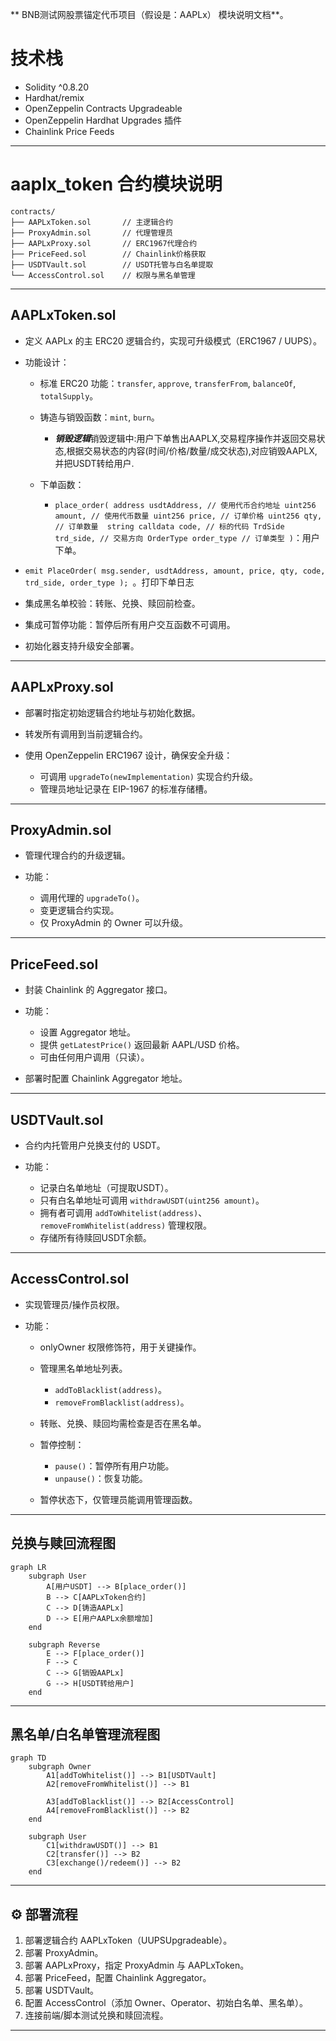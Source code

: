 ** BNB测试网股票锚定代币项目（假设是：AAPLx） 模块说明文档**。


# 技术栈
  * Solidity ^0.8.20
  * Hardhat/remix
  * OpenZeppelin Contracts Upgradeable
  * OpenZeppelin Hardhat Upgrades 插件
  * Chainlink Price Feeds
---

# aaplx_token 合约模块说明

```
contracts/
├── AAPLxToken.sol       // 主逻辑合约
├── ProxyAdmin.sol       // 代理管理员
├── AAPLxProxy.sol       // ERC1967代理合约
├── PriceFeed.sol        // Chainlink价格获取
├── USDTVault.sol        // USDT托管与白名单提取
└── AccessControl.sol    // 权限与黑名单管理
```

---

## AAPLxToken.sol

* 定义 AAPLx 的主 ERC20 逻辑合约，实现可升级模式（ERC1967 / UUPS）。
* 功能设计：

  * 标准 ERC20 功能：`transfer`, `approve`, `transferFrom`, `balanceOf`, `totalSupply`。
  * 铸造与销毁函数：`mint`, `burn`。
    * ***销毁逻辑***销毁逻辑中:用户下单售出AAPLX,交易程序操作并返回交易状态,根据交易状态的内容(时间/价格/数量/成交状态),对应销毁AAPLX,并把USDT转给用户.
  * 下单函数：

    * `place_order(
        address usdtAddress, // 使用代币合约地址
        uint256 amount, // 使用代币数量
        uint256 price, // 订单价格
        uint256 qty, // 订单数量 
        string calldata code, // 标的代码
        TrdSide trd_side, // 交易方向
        OrderType order_type // 订单类型
    )`：用户下单。

   
 *  `emit PlaceOrder(
            msg.sender,
            usdtAddress,
            amount,
            price,
            qty,
            code,
            trd_side,
            order_type
        );
`。打印下单日志
  * 集成黑名单校验：转账、兑换、赎回前检查。
  * 集成可暂停功能：暂停后所有用户交互函数不可调用。
  * 初始化器支持升级安全部署。

---

## AAPLxProxy.sol

* 部署时指定初始逻辑合约地址与初始化数据。
* 转发所有调用到当前逻辑合约。
* 使用 OpenZeppelin ERC1967 设计，确保安全升级：

  * 可调用 `upgradeTo(newImplementation)` 实现合约升级。
  * 管理员地址记录在 EIP-1967 的标准存储槽。

---

## ProxyAdmin.sol

* 管理代理合约的升级逻辑。
* 功能：

  * 调用代理的 `upgradeTo()`。
  * 变更逻辑合约实现。
  * 仅 ProxyAdmin 的 Owner 可以升级。

---

## PriceFeed.sol

* 封装 Chainlink 的 Aggregator 接口。
* 功能：

  * 设置 Aggregator 地址。
  * 提供 `getLatestPrice()` 返回最新 AAPL/USD 价格。
  * 可由任何用户调用（只读）。
* 部署时配置 Chainlink Aggregator 地址。

---

## USDTVault.sol

* 合约内托管用户兑换支付的 USDT。
* 功能：

  * 记录白名单地址（可提取USDT）。
  * 只有白名单地址可调用 `withdrawUSDT(uint256 amount)`。
  * 拥有者可调用 `addToWhitelist(address)`、`removeFromWhitelist(address)` 管理权限。
  * 存储所有待赎回USDT余额。

---

## AccessControl.sol

* 实现管理员/操作员权限。
* 功能：

  * onlyOwner 权限修饰符，用于关键操作。
  * 管理黑名单地址列表。

    * `addToBlacklist(address)`。
    * `removeFromBlacklist(address)`。
  * 转账、兑换、赎回均需检查是否在黑名单。
  * 暂停控制：

    * `pause()`：暂停所有用户功能。
    * `unpause()`：恢复功能。
  * 暂停状态下，仅管理员能调用管理函数。

---

## 兑换与赎回流程图

```mermaid
graph LR
    subgraph User
        A[用户USDT] --> B[place_order()]
        B --> C[AAPLxToken合约]
        C --> D[铸造AAPLx]
        D --> E[用户AAPLx余额增加]
    end

    subgraph Reverse
        E --> F[place_order()]
        F --> C
        C --> G[销毁AAPLx]
        G --> H[USDT转给用户]
    end
```

---

## 黑名单/白名单管理流程图

```mermaid
graph TD
    subgraph Owner
        A1[addToWhitelist()] --> B1[USDTVault]
        A2[removeFromWhitelist()] --> B1

        A3[addToBlacklist()] --> B2[AccessControl]
        A4[removeFromBlacklist()] --> B2
    end

    subgraph User
        C1[withdrawUSDT()] --> B1
        C2[transfer()] --> B2
        C3[exchange()/redeem()] --> B2
    end
```

---

## ⚙️ 部署流程

1. 部署逻辑合约 AAPLxToken（UUPSUpgradeable）。
2. 部署 ProxyAdmin。
3. 部署 AAPLxProxy，指定 ProxyAdmin 与 AAPLxToken。
4. 部署 PriceFeed，配置 Chainlink Aggregator。
5. 部署 USDTVault。
6. 配置 AccessControl（添加 Owner、Operator、初始白名单、黑名单）。
7. 连接前端/脚本测试兑换和赎回流程。

---
